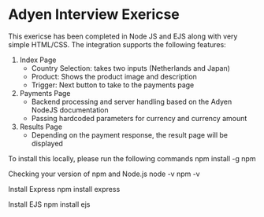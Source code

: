 # Adyen Interview Exericse

This exericse has been completed in Node JS and EJS along with very simple HTML/CSS. The integration supports the following features:
1. Index Page
    - Country Selection: takes two inputs (Netherlands and Japan)
    - Product: Shows the product image and description
    - Trigger: Next button to take to the payments page
2. Payments Page
    - Backend processing and server handling based on the Adyen NodeJS documentation
    - Passing hardcoded parameters for currency and currency amount
3. Results Page 
    - Depending on the payment response, the result page will be displayed

To install this locally, please run the following commands
npm install -g npm

Checking your version of npm and Node.js
node -v
npm -v

Install Express
npm install express

Install EJS
npm install ejs
